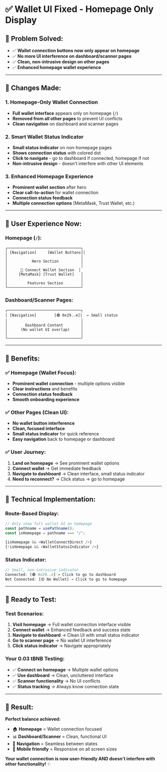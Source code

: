 # ✅ **Wallet UI Fixed - Homepage Only Display**

## **🎯 Problem Solved:**
- ✅ **Wallet connection buttons now only appear on homepage**
- ✅ **No more UI interference on dashboard/scanner pages** 
- ✅ **Clean, non-intrusive design on other pages**
- ✅ **Enhanced homepage wallet experience**

---

## **🔄 Changes Made:**

### **1. Homepage-Only Wallet Connection**
- **Full wallet interface** appears only on homepage (`/`)
- **Removed from all other pages** to prevent UI conflicts
- **Clean navigation** on dashboard and scanner pages

### **2. Smart Wallet Status Indicator**
- **Small status indicator** on non-homepage pages
- **Shows connection status** with colored dot
- **Click to navigate** - go to dashboard if connected, homepage if not
- **Non-intrusive design** - doesn't interfere with other UI elements

### **3. Enhanced Homepage Experience**
- **Prominent wallet section** after hero
- **Clear call-to-action** for wallet connection
- **Connection status feedback** 
- **Multiple connection options** (MetaMask, Trust Wallet, etc.)

---

## **🎨 User Experience Now:**

### **Homepage (`/`):**
```
┌─────────────────────────────────┐
│ [Navigation]     [Wallet Buttons]│
│                                 │
│           Hero Section          │
│                                 │
│      🔗 Connect Wallet Section  │
│     [MetaMask] [Trust Wallet]   │
│                                 │
│         Features Section        │
└─────────────────────────────────┘
```

### **Dashboard/Scanner Pages:**
```
┌─────────────────────────────────┐
│ [Navigation]        [🟢 0x29..e]│  ← Small status
│                                 │
│        Dashboard Content        │
│      (No wallet UI overlap)     │
│                                 │
└─────────────────────────────────┘
```

---

## **🎯 Benefits:**

### **✅ Homepage (Wallet Focus):**
- **Prominent wallet connection** - multiple options visible
- **Clear instructions** and benefits
- **Connection status feedback**
- **Smooth onboarding experience**

### **✅ Other Pages (Clean UI):**
- **No wallet button interference**
- **Clean, focused interface**
- **Small status indicator** for quick reference
- **Easy navigation** back to homepage or dashboard

### **✅ User Journey:**
1. **Land on homepage** → See prominent wallet options
2. **Connect wallet** → Get immediate feedback  
3. **Navigate to dashboard** → Clean interface, small status indicator
4. **Need to reconnect?** → Click status → go to homepage

---

## **🔧 Technical Implementation:**

### **Route-Based Display:**
```typescript
// Only show full wallet UI on homepage
const pathname = usePathname();
const isHomepage = pathname === "/";

{isHomepage && <WalletConnectDirect />}
{!isHomepage && <WalletStatusIndicator />}
```

### **Status Indicator:**
```typescript
// Small, non-intrusive indicator
Connected: [🟢 0x29..e] → Click to go to dashboard
Not Connected: [🟡 No Wallet] → Click to go to homepage
```

---

## **🚀 Ready to Test:**

### **Test Scenarios:**
1. **Visit homepage** → Full wallet connection interface visible
2. **Connect wallet** → Enhanced feedback and success state
3. **Navigate to dashboard** → Clean UI with small status indicator
4. **Go to scanner page** → No wallet UI interference
5. **Click status indicator** → Navigate appropriately

### **Your 0.03 tBNB Testing:**
- ✅ **Connect on homepage** → Multiple wallet options
- ✅ **Use dashboard** → Clean, uncluttered interface
- ✅ **Scanner functionality** → No UI conflicts
- ✅ **Status tracking** → Always know connection state

---

## **🎉 Result:**

**Perfect balance achieved:**
- 🏠 **Homepage** = Wallet connection focused
- 📊 **Dashboard/Scanner** = Clean, functional UI
- 🔄 **Navigation** = Seamless between states
- 📱 **Mobile friendly** = Responsive on all screen sizes

**Your wallet connection is now user-friendly AND doesn't interfere with other functionality!** ✨
